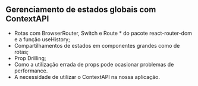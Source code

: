 ## Gerenciamento de estados globais com ContextAPI
* Rotas com BrowserRouter, Switch e Route * do pacote react-router-dom e a função useHistory;
* Compartilhamentos de estados em  componentes grandes como de rotas;
* Prop Drilling;
* Como a utilização errada de props pode ocasionar problemas de performance.
* A necessidade de utilizar o ContextAPI na nossa aplicação.
